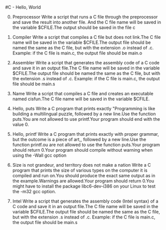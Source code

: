 #C - Hello, World

0. Preprocessor
Write a script that runs a C file through the preprocessor and save the result into another file. And the C file name will be saved in the variable $CFILE.The output should be saved in the file c

1. Compiler
Write a script that compiles a C file but does not link.The C file name will be saved in the variable $CFILE.The output file should be named the same as the C file, but with the extension .o instead of .c. Example: if the C file is main.c, the output file should be main.o

2. Assembler
Write a script that generates the assembly code of a C code and save it in an output file.The C file name will be saved in the variable $CFILE.The output file should be named the same as the C file, but with the extension .s instead of .c. Example: if the C file is main.c, the output file should be main.s

3. Name
Write a script that compiles a C file and creates an executable named cisfun.The C file name will be saved in the variable $CFILE.

4. Hello, puts
Write a C program that prints exactly "Programming is like building a multilingual puzzle, followed by a new line.Use the function puts.You are not allowed to use printf.Your program should end with the value 0.

5. Hello, printf
Write a C program that prints exactly with proper grammar, but the outcome is a piece of art,, followed by a new line.Use the function printf.ou are not allowed to use the function puts.Your program should return 0.Your program should compile without warning when using the -Wall gcc option

6. Size is not grandeur, and territory does not make a nation
Write a C program that prints the size of various types on the computer it is compiled and run on.You should produce the exact same output as in the example.Warnings are allowed.Your program should return 0.You might have to install the package libc6-dev-i386 on your Linux to test the -m32 gcc option.

7. Intel
Write a script that generates the assembly code (Intel syntax) of a C code and save it in an output file.The C file name will be saved in the variable $CFILE.The output file should be named the same as the C file, but with the extension .s instead of .c. Example: if the C file is main.c, the output file should be main.s


